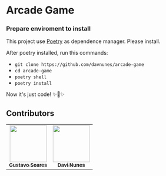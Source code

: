# Arcade Game

### Prepare enviroment to install

This project use [Poetry](https://python-poetry.org/) as dependence manager. Please install.

After poetry installed, run this commands:

- `git clone https://github.com/davnunes/arcade-game`
- `cd arcade-game`
- `poetry shell`
- `poetry install`

Now it's just code! ✨🌟✨

## Contributors

<table>
  <tr>
    <td align="center"><a href="https://github.com/GussSoares"><img src="https://avatars.githubusercontent.com/u/28513751?v=4" width="100px;" alt=""/><br /><sub><b>Gustavo Soares</b></sub></a></td>
    <td align="center"><a href="https://github.com/davnunes"><img src="https://avatars.githubusercontent.com/u/36553926?v=4" width="100px;" alt=""/><br /><sub><b>Davi Nunes</b></sub></a></td>

  </tr>
</table>
